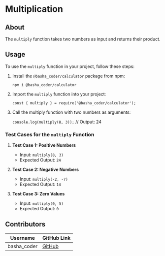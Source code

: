# Multiplication
## About
The `multiply` function takes two numbers as input and returns their product.

## Usage
To use the `multiply` function in your project, follow these steps:

1. Install the `@basha_coder/calculator` package from npm:
   
   `npm i @basha_coder/calculator`

2. Import the `multiply` function into your project:
   
   `const { multiply } = require('@basha_coder/calculator');`

3. Call the multiply function with two numbers as arguments:
   
   `console.log(multiply(8, 3));` // Output: 24

### Test Cases for the `multiply` Function

1. **Test Case 1: Positive Numbers**
   - Input: `multiply(8, 3)`
   - Expected Output: `24`

2. **Test Case 2: Negative Numbers**
   - Input: `multiply(-2, -7)`
   - Expected Output: `14`

3. **Test Case 3: Zero Values**
   - Input: `multiply(0, 5)`
   - Expected Output: `0`
   
## Contributors

| Username       | GitHub Link                               |
|----------------|-------------------------------------------|
| basha_coder    | [GitHub](https://github.com/Bashamega) |

